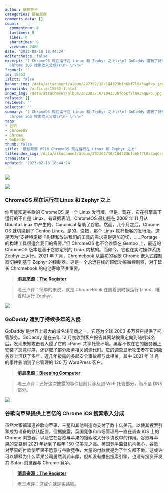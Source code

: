 ```yaml
---
author: 硬核老王
categories: 硬核观察
comments_data: []
count:
  commentnum: 0
  favtimes: 0
  likes: 0
  sharetimes: 0
  viewnum: 2480
date: '2023-02-18 18:44:24'
editorchoice: false
excerpt: "? ChromeOS 现在运行在 Linux 和 Zephyr 之上\r\n? GoDaddy 遭到了持续多年的入侵\r\n? 谷歌向苹果提供上百亿的
  Chrome iOS 搜索收入分成\r\n» \r\n»"
fromurl: ''
id: 15553
islctt: false
banner_img: /data/attachment/album/202302/18/184323bfo6kf7l8a3aq6ko.jpg
permalink: /article-15553-1.html
index_img: /data/attachment/album/202302/18/184323bfo6kf7l8a3aq6ko.jpg
related: []
reviewer: ''
selector: ''
summary: "? ChromeOS 现在运行在 Linux 和 Zephyr 之上\r\n? GoDaddy 遭到了持续多年的入侵\r\n? 谷歌向苹果提供上百亿的
  Chrome iOS 搜索收入分成\r\n» \r\n»"
tags:
- 谷歌
- ChromeOS
- Chrome
- GoDaddy
thumb: false
title: '硬核观察 #916 ChromeOS 现在运行在 Linux 和 Zephyr 之上'
titleindex_img: /data/attachment/album/202302/18/184323bfo6kf7l8a3aq6ko.jpg
translator: ''
updated: '2023-02-18 18:44:24'
---
```


![](/data/attachment/album/202302/18/184323bfo6kf7l8a3aq6ko.jpg)


![](/data/attachment/album/202302/18/184332s66qggkt766vvv75.jpg)


### ChromeOS 现在运行在 Linux 和 Zephyr 之上


你可能知道谷歌的 ChromeOS 是一个 Linux 发行版。但是，现在，它在引擎盖下运行的不止是 Linux。有证据表明，ChromeOS 最初是在 2009 年 11 月从 Ubuntu Linux 中产生的，Canonical 帮助了谷歌。然而，几个月之后，Chrome OS 就切换到了 Gentoo Linux。是的，没错，那个 Linux 铁杆极客的发行版。这是因为“支持特定板卡构建和改进我们的工具的需求变得更加迫切，……Portage 的构建工具很适合我们的需要。”但 ChromeOS 也不会停留在 Gentoo 上，最近的 ChromeOS 版本是基于谷歌定制的 Linux 内核的。而如今，它也在实时操作系统 Zephyr 上运行。2021 年 7 月，Chromebook 从最初的谷歌 Chrome 嵌入式控制器切换到基于 Zephyr 的控制器。这是一个永远在线的超低功率微控制器，对于延长 Chromebook 的电池寿命至关重要。



> 
> **[消息来源：The Register](https://www.theregister.com/2023/02/14/chromeos_opinion_column)**
> 
> 
> 



> 
> 老王点评：简单的来说，就是 ChromeBook 在醒着到时候运行 Linux，睡着时运行 Zephyr。
> 
> 
> 


![](/data/attachment/album/202302/18/184341xzmhwxoaow4a3woh.jpg)


### GoDaddy 遭到了持续多年的入侵


GoDaddy 是世界上最大的域名注册商之一，它还为全球 2000 多万客户提供了托管服务。GoDaddy 是在去年 12 月初收到客户报告其网站被重定向到随机域名后，发现未知攻击者入侵了它的 cPanel 共享托管环境。黑客不仅在它的服务器上安装了恶意程序，还窃取了部分服务相关的源代码。它的调查显示攻击者在它的服务器上活跃了多年，近几年披露的多起安全事故都与此相关。其中 2021 年 11 月的事件影响到了它管理的 120 万 WordPress 客户。



> 
> **[消息来源：Bleeping Computer](https://www.bleepingcomputer.com/news/security/godaddy-hackers-stole-source-code-installed-malware-in-multi-year-breach/)**
> 
> 
> 



> 
> 老王点评：还好这次披露的事件目前只涉及到 Web 托管部分，而不是 DNS 部分。
> 
> 
> 


![](/data/attachment/album/202302/18/184356ruv2b8j2z1o9uyd1.jpg)


### 谷歌向苹果提供上百亿的 Chrome iOS 搜索收入分成


虽然大家都知道谷歌向苹果、三星和其他制造商支付了数十亿美元，以使其搜索引擎成为设备的默认配置，但据披露，英国竞争和市场管理局一直在调查 iOS 上的 Chrome 浏览器，以及它在谷歌与苹果的搜索收入分享协议中的作用。谷歌与苹果的交易到 2021 年达到了每年 150 亿美元之高。英国竞争监督机构担心，谷歌对苹果的付款使苹果不愿意与谷歌竞争，大量的付款就是为了什么都不做。这或许可以解释为什么苹果公司虽然利润丰厚，但却没有推出搜索引擎，也没有投资开发其 Safari 浏览器与 Chrome 竞争。



> 
> **[消息来源：The Register](https://www.theregister.com/2023/02/17/google_apple_chrome_ios_revenue/)**
> 
> 
> 



> 
> 老王点评：这或许就是买路钱。
> 
> 
>